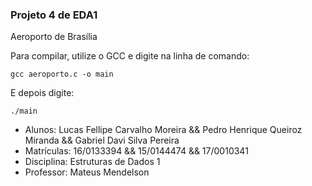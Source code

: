 ### **Projeto 4 de EDA1**

Aeroporto de Brasília

Para compilar, utilize o GCC e digite na linha de comando:

```
gcc aeroporto.c -o main
```

E depois digite:

```
./main
```



- Alunos: Lucas Fellipe Carvalho Moreira && Pedro Henrique Queiroz Miranda && Gabriel Davi Silva Pereira
- Matrículas: 16/0133394 && 15/0144474 && 17/0010341
- Disciplina: Estruturas de Dados 1
- Professor: Mateus Mendelson
